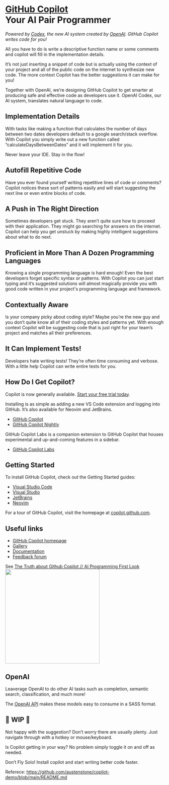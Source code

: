 # [GitHub Copilot](https://copilot.github.com/)<br>Your AI Pair Programmer


_Powered by [Codex](https://openai.com/blog/openai-codex/), the new AI system created by [OpenAI](https://openai.com/).
GitHub Copilot writes code for you!_

All you have to do is write a descriptive function name or some comments and copilot will fill in the implementation details.

It’s not just inserting a snippet of code but is actually using the context of your project and all of the public code on the internet to synthesize new code. The more context Copilot has the better suggestions it can make for you!

Together with OpenAI, we’re designing GitHub Copilot to get smarter at producing safe and effective code as developers use it. OpenAI Codex, our AI system, translates natural language to code.

## Implementation Details
With tasks like making a function that calculates the number of days between two dates developers default to a google search/stack overflow. With Copilot you simply write out a new function called “calculateDaysBetweenDates” and it will implement it for you.

Never leave your IDE. Stay in the flow!

## Autofill Repetitive Code
Have you ever found yourself writing repetitive lines of code or comments? Copilot notices these sort of patterns easily and will start suggesting the next line or even entire blocks of code.

## A Push in The Right Direction
Sometimes developers get stuck. They aren’t quite sure how to proceed with their application. They might go searching for answers on the internet. Copilot can help you get unstuck by making highly intelligent suggestions about what to do next.

## Proficient in More Than A Dozen Programming Languages
Knowing a single programming language is hard enough! Even the best developers forget specific syntax or patterns. With Copilot you can just start typing and it’s suggested solutions will almost magically provide you with good code written in your project's programming language and framework.

## Contextually Aware
Is your company picky about coding style? Maybe you’re the new guy and you don’t quite know all of their coding styles and patterns yet. With enough context Copilot will be suggesting code that is just right for your team’s project and matches all their preferences.

## It Can Implement Tests!
Developers hate writing tests! They’re often time consuming and verbose. With a little help Copilot can write entire tests for you.

## How Do I Get Copilot?
Copilot is now generally available. [Start your free trial today](https://github.com/features/copilot).

Installing is as simple as adding a new VS Code extension and logging into GitHub. It’s also available for Neovim and JetBrains.
- [GitHub Copilot](https://marketplace.visualstudio.com/items?itemName=GitHub.copilot)
- [GitHub Copilot Nightly](https://marketplace.visualstudio.com/items?itemName=GitHub.copilot-nightly)

GitHub Copilot Labs is a companion extension to GitHub Copilot that houses experimental and up-and-coming features in a sidebar.
- [GitHub Copilot Labs](https://marketplace.visualstudio.com/items?itemName=GitHub.copilot-labs)

## Getting Started

To install GitHub Copilot, check out the Getting Started guides:
- [Visual Studio Code](docs/visualstudiocode/gettingstarted.md#getting-started-with-github-copilot-in-visual-studio-code)
- [Visual Studio](docs/visualstudio/gettingstarted.md#getting-started-with-github-copilot-in-visual-studio)
- [JetBrains](docs/jetbrains/gettingstarted.md#getting-started-with-github-copilot-in-jetbrains)
- [Neovim](https://github.com/github/copilot.vim#getting-started)

For a tour of GitHub Copilot, visit the homepage at [copilot.github.com](https://copilot.github.com).

## Useful links

- [GitHub Copilot homepage](https://copilot.github.com)
- [Gallery](https://github.com/github/copilot-docs/tree/main/gallery)
- [Documentation](https://github.com/github/copilot-docs/tree/main/docs)
- [Feedback forum](https://github.com/github-community/community/discussions/categories/copilot)

See [The Truth about Github Copilot // AI Programming First Look](https://youtu.be/4duqI8WyfqE)<br>
<a href="https://youtu.be/4duqI8WyfqE">
  <img src="https://img.youtube.com/vi/4duqI8WyfqE/maxresdefault.jpg" width="300px">
</a>

## OpenAI
Leaverage OpenAI to do other AI tasks such as completion, semantic search, classification, and much more!

The [OpenAI API](https://openai.com/api/) makes these models easy to consume in a SASS format.

## 🚧 WIP 🚧

Not happy with the suggestion? Don’t worry there are usually plenty. Just navigate through with a hotkey or mouse/keyboard.

Is Copilot getting in your way? No problem simply toggle it on and off as needed.

Don’t Fly Solo! Install copilot and start writing better code faster.

Referece: https://github.com/austenstone/copilot-demo/blob/main/README.md
